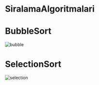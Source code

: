 # SiralamaAlgoritmalari


# BubbleSort

![bubble](https://user-images.githubusercontent.com/99864727/207259612-372ee890-44e9-478c-a3fc-457ffb3f934c.jpg)


# SelectionSort

![selection](https://user-images.githubusercontent.com/99283497/207950820-7e95a128-f230-4b8d-85c6-fdfc00ccd24e.jpg)


